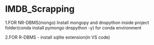 # IMDB_Scrapping

1.FOR NR-DBMS(mongo) Install mongopy and dnspython inside project folder(conda install pymongo dnspython -y) for conda environment


2.FOR R-DBMS - install sqlite extension(in VS code)
